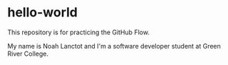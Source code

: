 # hello-world
This repository is for practicing the GitHub Flow.

My name is Noah Lanctot and I'm a software developer student at Green River College.
